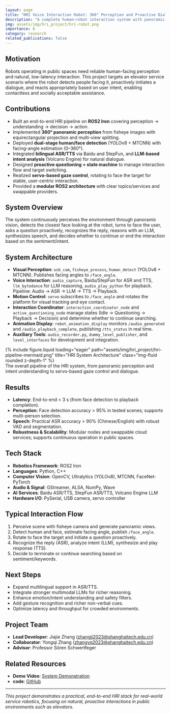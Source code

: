 ```yaml
---
layout: page
title: "HRI Voice Interaction Robot: 360° Perception and Proactive Dialogue on ROS2"
description: "A complete human–robot interaction system with panoramic vision, bilingual speech, LLM reasoning, and servo tracking for elevator service scenarios"
img: assets/img/hri_project/hri-robot.png
importance: 6
category: research
related_publications: false
---
```


## Motivation

Robots operating in public spaces need reliable human-facing perception and natural, low-latency interaction. This project targets an elevator service scenario where the robot detects people facing it, proactively initiates a dialogue, and reacts appropriately based on user intent, enabling contactless and socially acceptable assistance.

## Contributions

- Built an end-to-end HRI pipeline on **ROS2 Iron** covering perception → understanding → decision → action.
- Implemented **360° panoramic perception** from fisheye images with equirectangular projection and multi-view splitting.
- Deployed **dual-stage human/face detection** (YOLOv8 + MTCNN) with facing-angle estimation (0–360°).
- Integrated **bilingual ASR/TTS** via Baidu and StepFun, and **LLM-based intent analysis** (Volcano Engine) for natural dialogue.
- Designed **proactive questioning + state machine** to manage interaction flow and target switching.
- Realized **servo-based gaze control**, rotating to face the target for stable, user-centric interaction.
- Provided a **modular ROS2 architecture** with clear topics/services and swappable providers.

## System Overview

The system continuously perceives the environment through panoramic vision, detects the closest face looking at the robot, turns to face the user, asks a question proactively, recognizes the reply, reasons with an LLM, synthesizes speech, and decides whether to continue or end the interaction based on the sentiment/intent.

## System Architecture

- **Visual Perception**: `usb_cam`, `fisheye_process`, `human_detect` (YOLOv8 + MTCNN). Publishes facing angles to `/face_angle`.
- **Voice Interaction**: `audio_capture`, Baidu/StepFun for ASR and TTS, `llm_bytedance` for LLM reasoning, `audio_play_python` for playback. Pipeline: Audio → ASR → LLM → TTS → Playback.
- **Motion Control**: `servo` subscribes to `/face_angle` and rotates the platform for visual tracking and eye contact.
- **Interaction Coordinator**: `interaction_coordinator_node` and `active_questioning_node` manage states (Idle → Questioning → Playback → Decision) and determine whether to continue searching.
- **Animation Display**: `robot_animation_display` monitors `/audio_generated` and `/audio_playback_complete`, publishing `/tts_status` in real time.
- **Auxiliary Tools**: `audio_recorder.py`, `dummy_level_publisher`, and `level_interfaces` for development and integration.

<div class="row justify-content-center">
    <div class="col-sm-8 mt-3 mt-md-0">
        {% include figure.liquid loading="eager" path="assets/img/hri_project/hri-pipeline-mermaid.png" title="HRI System Architecture" class="img-fluid rounded z-depth-1" %}
    </div>
</div>
<div class="caption">
    The overall pipeline of the HRI system, from panoramic perception and intent understanding to servo-based gaze control and dialogue.
</div>

## Results

- **Latency**: End-to-end < 3 s (from face detection to playback completion).
- **Perception**: Face detection accuracy > 95% in tested scenes; supports multi-person selection.
- **Speech**: Practical ASR accuracy > 90% (Chinese/English) with robust VAD and segmentation.
- **Robustness & Scalability**: Modular nodes and swappable cloud services; supports continuous operation in public spaces.

## Tech Stack

- **Robotics Framework**: ROS2 Iron
- **Languages**: Python, C++
- **Computer Vision**: OpenCV, Ultralytics (YOLOv8), MTCNN, FaceNet-PyTorch
- **Audio & Signal**: GStreamer, ALSA, NumPy, Wave
- **AI Services**: Baidu ASR/TTS, StepFun ASR/TTS, Volcano Engine LLM
- **Hardware I/O**: PySerial, USB camera, servo controller

## Typical Interaction Flow

1. Perceive scene with fisheye camera and generate panoramic views.
2. Detect human and face, estimate facing angle, publish `/face_angle`.
3. Rotate to face the target and initiate a question proactively.
4. Recognize the reply (ASR), analyze intent (LLM), synthesize and play response (TTS).
5. Decide to terminate or continue searching based on sentiment/keywords.

## Next Steps

- Expand multilingual support in ASR/TTS.
- Integrate stronger multimodal LLMs for richer reasoning.
- Enhance emotion/intent understanding and safety filters.
- Add gesture recognition and richer non-verbal cues.
- Optimize latency and throughput for crowded environments.

## Project Team

- **Lead Developer**: Jiajie Zhang (zhangjj2023@shanghaitech.edu.cn)
- **Collaborator**: Yongqi Zhang (zhangyq2023@shanghaitech.edu.cn)
- **Advisor**: Professor Sören Schwertfeger

## Related Resources

- **Demo Video**: [System Demonstration](/assets/video/hri_demo.MP4)
- **code**: [GitHub](https://github.com/jiajiezhang7/HRI-Campus)

---

_This project demonstrates a practical, end-to-end HRI stack for real-world service robotics, focusing on natural, proactive interactions in public environments such as elevators._
